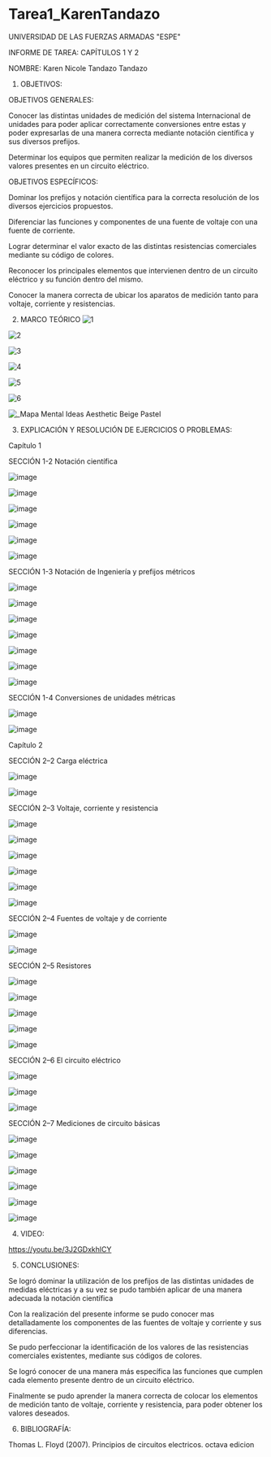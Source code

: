 # Tarea1_KarenTandazo
UNIVERSIDAD DE LAS FUERZAS ARMADAS "ESPE"

INFORME DE TAREA: CAPÍTULOS 1 Y 2

NOMBRE: Karen Nicole Tandazo Tandazo

1. OBJETIVOS:

OBJETIVOS GENERALES: 

Conocer las distintas unidades de medición del sistema Internacional de unidades para poder aplicar correctamente conversiones entre estas y poder expresarlas de una manera correcta mediante notación científica y sus diversos prefijos.  

Determinar los equipos que permiten realizar la medición de los diversos valores presentes en un circuito eléctrico. 


OBJETIVOS ESPECÍFICOS:

Dominar los prefijos y notación científica para la correcta resolución de los diversos ejercicios propuestos.   

Diferenciar las funciones y componentes de una fuente de voltaje con una fuente de corriente.

Lograr determinar el valor exacto de las distintas resistencias comerciales mediante su código de colores. 

Reconocer los principales elementos que intervienen dentro de un circuito eléctrico y su función dentro del mismo. 

Conocer la manera correcta de ubicar los aparatos de medición tanto para voltaje, corriente y resistencias. 


2. MARCO TEÓRICO
![1](https://user-images.githubusercontent.com/117767335/201267259-20693eca-6289-4eca-9a5c-08cd6a96b213.png)

![2](https://user-images.githubusercontent.com/117767335/201267290-f045fe71-2b99-48e0-8aa4-f61f5ac8ff69.png)

![3](https://user-images.githubusercontent.com/117767335/201267295-39fd7aa9-2151-4bef-a967-f331b6032801.png)

![4](https://user-images.githubusercontent.com/117767335/201267296-4f937402-5b6a-4c3e-9f9e-8ec2e7faf249.png)

![5](https://user-images.githubusercontent.com/117767335/201267301-d495073d-0b92-415a-8f33-7a0632391d0c.png)

![6](https://user-images.githubusercontent.com/117767335/201267303-3bed82a8-145a-4955-a027-c57b76a0dbaa.png)

![_Mapa Mental Ideas Aesthetic Beige Pastel](https://user-images.githubusercontent.com/117767335/201267637-d1b2c039-0fb7-4716-a733-b69fe0acced0.png)


3. EXPLICACIÓN Y RESOLUCIÓN DE EJERCICIOS O PROBLEMAS:

Capítulo 1

SECCIÓN 1-2 Notación científica 

![image](https://user-images.githubusercontent.com/117767335/201267894-b48b9493-5e1c-44d1-8fe4-85297d39bef2.png)

![image](https://user-images.githubusercontent.com/117767335/201267976-6140c9df-7bd2-4677-8b9a-346e727998d6.png)

![image](https://user-images.githubusercontent.com/117767335/201268017-81a5af4c-0f4e-40ac-bc85-cfb93201c6ba.png)

![image](https://user-images.githubusercontent.com/117767335/201268037-42763bdf-7348-4fda-a42a-2fe5f2a5d79a.png)

![image](https://user-images.githubusercontent.com/117767335/201268329-dc4c5e11-d0d9-41e1-8a3a-70ea32a1d224.png)

![image](https://user-images.githubusercontent.com/117767335/201268402-9a49a0a7-b882-4da2-a38d-afb368f71df0.png)

SECCIÓN 1-3 Notación de Ingeniería y prefijos métricos

![image](https://user-images.githubusercontent.com/117767335/201268473-ea82405f-5565-40b8-b403-7479eee00820.png)

![image](https://user-images.githubusercontent.com/117767335/201268618-351fe9e9-d450-4678-b6b8-497563ef3029.png)

![image](https://user-images.githubusercontent.com/117767335/201268730-e42c6a72-73cc-49de-9ab9-38818ff8a011.png)

![image](https://user-images.githubusercontent.com/117767335/201268840-1ed78ffd-f3cf-414f-89e9-53c17f243505.png)

![image](https://user-images.githubusercontent.com/117767335/201268913-23fcbc14-50fb-4764-a845-8593af13d679.png)

![image](https://user-images.githubusercontent.com/117767335/201268950-24f6dcaa-a6cb-4563-8817-90ae6578e13d.png)

![image](https://user-images.githubusercontent.com/117767335/201268964-d2713c9b-e9fe-40b8-a05a-f71103cdc50a.png)

SECCIÓN 1-4  Conversiones de unidades métricas

![image](https://user-images.githubusercontent.com/117767335/201269001-eb536808-4481-4e8b-88db-67cc55cfe787.png)

![image](https://user-images.githubusercontent.com/117767335/201269056-e326c2e5-3940-46aa-bffc-dd15232938bb.png)

Capítulo 2

SECCIÓN 2–2 Carga eléctrica

![image](https://user-images.githubusercontent.com/117767335/201269116-63e1a2dd-7960-4fc0-914f-0a27a85c4cd3.png)

![image](https://user-images.githubusercontent.com/117767335/201269136-de6e1425-fbe0-48cc-98c7-0d71b6d07f2c.png)

SECCIÓN 2–3 Voltaje, corriente y resistencia

![image](https://user-images.githubusercontent.com/117767335/201269166-cb00d14f-6490-4dec-910d-3fa41ee17355.png)

![image](https://user-images.githubusercontent.com/117767335/201269203-d6d17919-a268-48a2-a022-15cf75b0a358.png)

![image](https://user-images.githubusercontent.com/117767335/201269300-7f12652d-9b16-47a0-af83-e229773b1f46.png)

![image](https://user-images.githubusercontent.com/117767335/201269342-5afad40b-e159-426e-9e63-d62c2256aea8.png)

![image](https://user-images.githubusercontent.com/117767335/201269376-d7bf3bb0-2102-451f-b00e-1dc35d5381c1.png)

![image](https://user-images.githubusercontent.com/117767335/201269391-168cc66f-7ab2-4286-8395-8a5d2a6e1a18.png)

SECCIÓN 2–4 Fuentes de voltaje y de corriente

![image](https://user-images.githubusercontent.com/117767335/201269455-d92918ec-31cb-41fb-b1fe-812998e5c872.png)

![image](https://user-images.githubusercontent.com/117767335/201269506-acdc428d-8373-40b6-a019-57a3a24b7f4f.png)

SECCIÓN 2–5 Resistores

![image](https://user-images.githubusercontent.com/117767335/201269559-d0e40167-71df-44c2-acf0-092e3c919551.png)

![image](https://user-images.githubusercontent.com/117767335/201269588-c8ffac70-7aba-4daa-be1c-92a792e6a080.png)

![image](https://user-images.githubusercontent.com/117767335/201269618-670cddc3-5500-4344-804c-04ec953ca05f.png)

![image](https://user-images.githubusercontent.com/117767335/201269665-5dbe4222-40b3-433a-bac3-07c4ac1542f5.png)

![image](https://user-images.githubusercontent.com/117767335/201269680-ad95f5ee-7a44-4efd-a6ac-35bdd24cfab8.png)

SECCIÓN 2–6 El circuito eléctrico

![image](https://user-images.githubusercontent.com/117767335/201269740-40df81d2-313f-42de-bb2e-0f88c4b3bd85.png)

![image](https://user-images.githubusercontent.com/117767335/201269775-5530dd8b-7f89-4823-a68b-bef08436491e.png)

![image](https://user-images.githubusercontent.com/117767335/201269801-67acd004-24e8-44fe-8854-01cba389efe1.png)

SECCIÓN 2–7 Mediciones de circuito básicas

![image](https://user-images.githubusercontent.com/117767335/201269847-19fe759a-0e42-4e14-80ca-7dc2fd524a58.png)

![image](https://user-images.githubusercontent.com/117767335/201269874-ca46de43-3cff-4eb5-a998-f183d6a98350.png)

![image](https://user-images.githubusercontent.com/117767335/201269927-b4d6126b-0677-4ea8-919b-cab239c93dc3.png)

![image](https://user-images.githubusercontent.com/117767335/201270024-a6ec188e-4e4a-46f2-b587-60f6c9ff167f.png)

![image](https://user-images.githubusercontent.com/117767335/201270051-9e360692-a266-470c-ad7b-df7ede69104a.png)

![image](https://user-images.githubusercontent.com/117767335/201270127-5b8dfc53-c57a-4d8f-a527-1a16404c00fb.png)


4. VIDEO:

https://youtu.be/3J2GDxkhlCY

5. CONCLUSIONES:

Se logró dominar la utilización de los prefijos de las distintas unidades de medidas eléctricas y a su vez se pudo también aplicar de una manera adecuada la notación científica  

Con la realización del presente informe se pudo conocer mas detalladamente los componentes de las fuentes de voltaje y corriente y sus diferencias.

Se pudo perfeccionar la identificación de los valores de las resistencias comerciales existentes, mediante sus códigos de colores. 

Se logró conocer de una manera más específica las funciones que cumplen cada elemento presente dentro de un circuito eléctrico. 

Finalmente se pudo aprender la manera correcta de colocar los elementos de medición tanto de voltaje, corriente y resistencia, para poder obtener los valores deseados.    

6. BIBLIOGRAFÍA:

Thomas L. Floyd (2007). Principios de circuitos electricos. octava edicion
